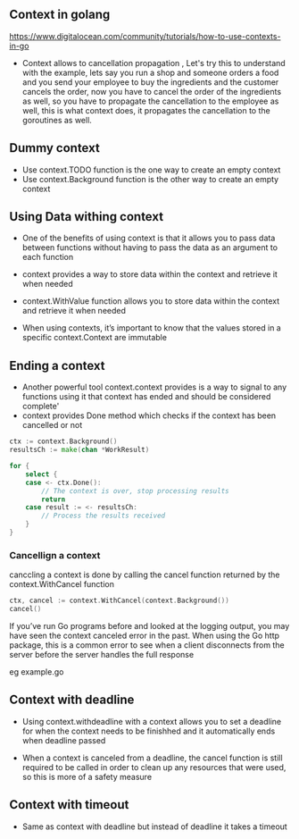 ## Context in golang

https://www.digitalocean.com/community/tutorials/how-to-use-contexts-in-go

- Context allows to cancellation propagation , Let's try this to understand with the example, lets say you run a shop and someone orders a food and you send your employee to buy the ingredients and the customer cancels the order, now you have to cancel the order of the ingredients as well, so you have to propagate the cancellation to the employee as well, this is what context does, it propagates the cancellation to the goroutines as well.


## Dummy context 

- Use context.TODO function is the one way to create an empty context
- Use context.Background function is the other way to create an empty context


## Using Data withing context
- One of the benefits of using context is that it allows you to pass data between functions without having to pass the data as an argument to each function

- context provides a way to store data within the context and retrieve it when needed

- context.WithValue function allows you to store data within the context and retrieve it when needed

- When using contexts, it’s important to know that the values stored in a specific context.Context are immutable
## Ending a context 

- Another powerful tool context.context provides is a way to signal to any functions using it that context has ended and should be considered complete'
- context provides Done method which checks if the context has been cancelled or not

```go
ctx := context.Background()
resultsCh := make(chan *WorkResult)

for {
	select {
	case <- ctx.Done():
		// The context is over, stop processing results
		return
	case result := <- resultsCh:
		// Process the results received
	}
}
```

### Cancellign a context

canccling a context is done by calling the cancel function returned by the context.WithCancel function

```go
ctx, cancel := context.WithCancel(context.Background())
cancel()
```

If you’ve run Go programs before and looked at the logging output, you may have seen the context canceled error in the past. When using the Go http package, this is a common error to see when a client disconnects from the server before the server handles the full response

eg example.go


## Context with deadline 

- Using context.withdeadline with a context allows you to set a deadline for when the context needs to be finishhed and it automatically ends when deadline passed

- When a context is canceled from a deadline, the cancel function is still required to be called in order to clean up any resources that were used, so this is more of a safety measure


## Context with timeout

- Same as context with deadline but instead of deadline it takes a timeout